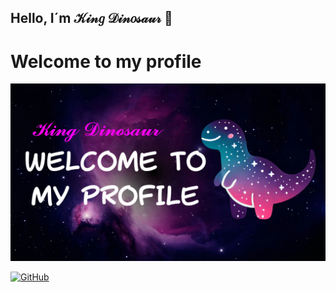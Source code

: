 ## Hello, I´m 𝒦𝒾𝓃𝑔 𝒟𝒾𝓃𝑜𝓈𝒶𝓊𝓇 👋
# Welcome to my profile

![image alt](https://github.com/DinosauriosRey/DinosauriosRey/blob/460d54ca75fbe906c5fe0c30a8d9261cea6b5173/Black%20Binaural%20Meditation%20Music%20YouTube%20Thumbnail_20250330_111935_0000.png)

[![GitHub](https://img.shields.io/badge/GitHub-Web-blue?style=for-the-badge&logo=github&logoColor=white&labelColor=101010)](https://github.com/)

<!--
**DinosauriosRey/DinosauriosRey** is a ✨ _special_ ✨ repository because its `README.md` (this file) appears on your GitHub profile.

Here are some ideas to get you started:

- 🔭 I’m currently working on ...
- 🌱 I’m currently learning ...
- 👯 I’m looking to collaborate on ...
- 🤔 I’m looking for help with ...
- 💬 Ask me about ...
- 📫 How to reach me: ...
- 😄 Pronouns: ...
- ⚡ Fun fact: ...
-->
